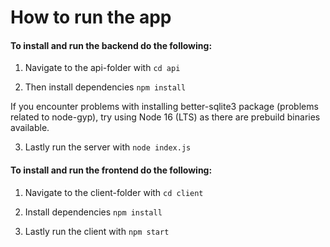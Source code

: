 # How to run the app

#### To install and run the backend do the following:
1. Navigate to the api-folder with `cd api`

2. Then install dependencies `npm install`<br>

If you encounter problems with installing better-sqlite3 package (problems related to node-gyp), try using Node 16 (LTS) as there are prebuild binaries available.

3. Lastly run the server with `node index.js`

#### To install and run the frontend do the following:
1. Navigate to the client-folder with `cd client`

2. Install dependencies `npm install`

3. Lastly run the client with `npm start`
